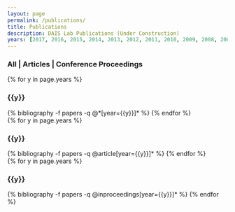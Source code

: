 ```yaml
---
layout: page
permalink: /publications/
title: Publications
description: DAIS Lab Publications (Under Construction)
years: [2017, 2016, 2015, 2014, 2013, 2012, 2011, 2010, 2009, 2008, 2007, 2006, 2005, 2004, 2003, 2002]
---
```


<h3>
<a class="btn fil-cat-pub" data-rel="all">All</a> |
<a class="btn fil-cat-pub" data-rel="article">Articles</a> | 
<a class="btn fil-cat-pub" data-rel="inproceedings">Conference Proceedings</a>
</h3>

<div id="pub">
<div class="all">
{% for y in page.years %}
  <h3 class="year">{{y}}</h3>
  {% bibliography -f papers -q @*[year={{y}}]* %}
{% endfor %}
</div>

<div class="article">
{% for y in page.years %}
  <h3 class="year">{{y}}</h3>
  {% bibliography -f papers -q @article[year={{y}}]* %}
{% endfor %}
</div>

<div class="inproceedings">
{% for y in page.years %}
  <h3 class="year">{{y}}</h3>
  {% bibliography -f papers -q @inproceedings[year={{y}}]* %}
{% endfor %}
</div>
</div>